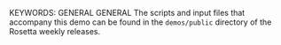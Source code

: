 KEYWORDS: GENERAL GENERAL
The scripts and input files that accompany this demo can be found in the 
`demos/public` directory of the Rosetta weekly releases.
